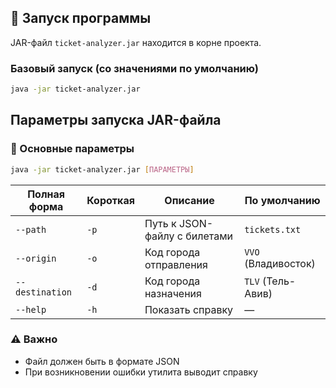 ## 🚀 Запуск программы

JAR-файл `ticket-analyzer.jar` находится в корне проекта.

### Базовый запуск (со значениями по умолчанию)
```bash
java -jar ticket-analyzer.jar
```

## Параметры запуска JAR-файла

### 📌 Основные параметры
```bash
java -jar ticket-analyzer.jar [ПАРАМЕТРЫ]
```

| Полная форма       | Короткая | Описание                     | По умолчанию     |
|--------------------|----------|------------------------------|------------------|
| `--path`          | `-p`     | Путь к JSON-файлу с билетами | `tickets.txt`    |
| `--origin`        | `-o`     | Код города отправления       | `VVO` (Владивосток) |
| `--destination`   | `-d`     | Код города назначения        | `TLV` (Тель-Авив) |
| `--help`          | `-h`     | Показать справку             | —                |

### ⚠️ Важно
- Файл должен быть в формате JSON
- При возникновении ошибки утилита выводит справку